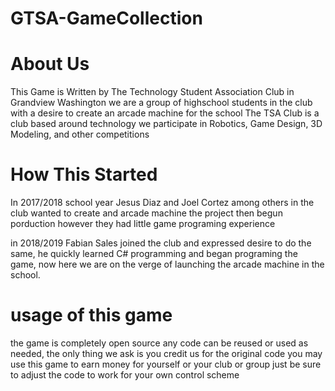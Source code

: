# GTSA-GameCollection

# About Us
This Game is Written by The Technology Student Association Club in Grandview Washington
we are a group of highschool students in the club with a desire to create an arcade machine for the school
The TSA Club is a club based around technology we participate in Robotics, Game Design, 3D Modeling, and other competitions

# How This Started
In 2017/2018 school year Jesus Diaz and Joel Cortez among others in the club wanted to create and arcade machine
the project then begun porduction however they had little game programing experience

in 2018/2019 Fabian Sales joined the club and expressed desire to do the same, he quickly learned C# programming and began programing the game, now here we are on the verge of launching the arcade machine in the school.

# usage of this game
the game is completely open source any code can be reused or used as needed, the only thing we ask is you credit us for the original code
you may use this game to earn money for yourself or your club or group just be sure to adjust the code to work for your own control scheme
